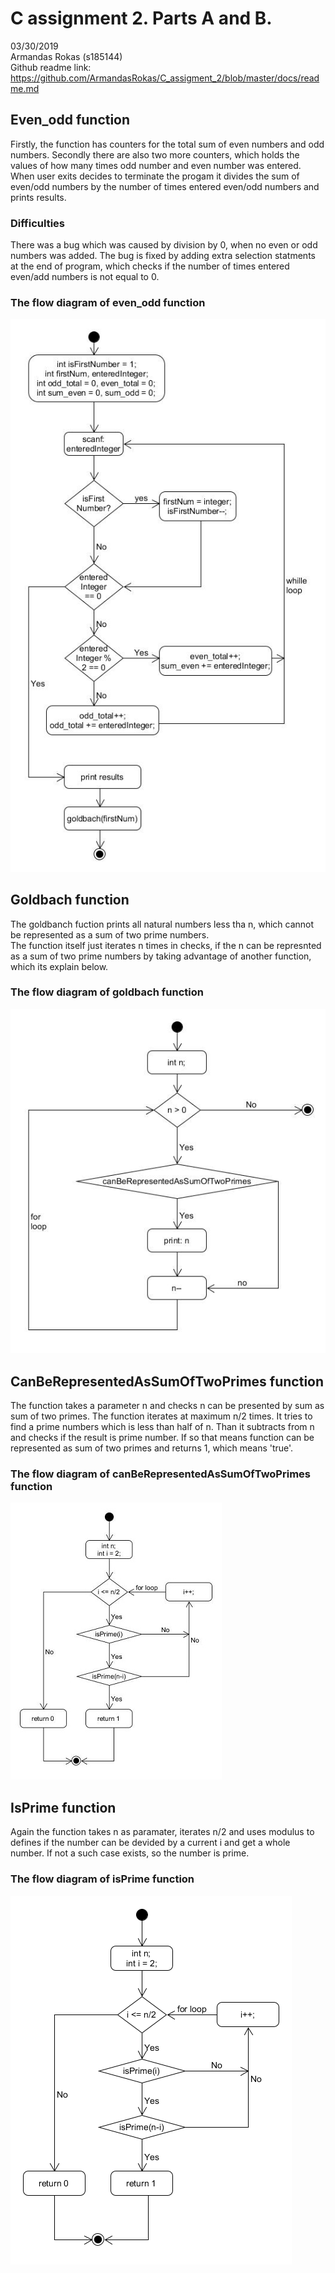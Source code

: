 # C assignment 2. Parts A and B.
03/30/2019  
Armandas Rokas (s185144)  
Github readme link: https://github.com/ArmandasRokas/C_assigment_2/blob/master/docs/readme.md 
## Even_odd function
Firstly, the function has counters for the total sum of even numbers and odd numbers. Secondly there are also two more counters, which holds the values of how many times odd number and even number was entered.
When user exits decides to terminate the progam it divides the sum of even/odd numbers by the number of times entered even/odd numbers and prints results. 
### Difficulties  
There was a bug which was caused by division by 0, when no even or odd numbers was added. The bug is fixed by adding extra selection statments at the end of program, which checks if  the number of times entered even/add numbers is not equal to 0. 
### The flow diagram of even_odd function
![alt text](flowchart_even_odd.jpg "flowchart_even_odd")

## Goldbach function
The goldbanch fuction prints all natural numbers less tha n, which cannot be represented as a sum of two prime numbers.   
The function itself just iterates n times in checks, if the n can be represnted as a sum of two prime numbers by taking advantage of another function, which its explain below. 


### The flow diagram of goldbach function
![alt text](flowchart_goldbach.jpg "flowchart_goldbach")
## CanBeRepresentedAsSumOfTwoPrimes function
The function takes a parameter n and checks n can be presented by sum as sum of two primes.  The function iterates at maximum n/2 times. It tries to find a prime numbers which is less than half of n. Than it subtracts from n and checks if the result is prime number. If so that means function can be represented as sum of two primes and returns 1, which means 'true'.
### The flow diagram of canBeRepresentedAsSumOfTwoPrimes function
![alt text](flowchart_canBeRepresentedAsSumOfTwoPrimes.jpg "flowchart_canBeRepresentedAsSumOfTwoPrimes")

## IsPrime function
Again the function takes n as paramater, iterates n/2 and uses modulus to defines if the number can be devided by a current i and get a whole number. If not a such case exists, so the number is prime. 
### The flow diagram of isPrime function
![alt text](flowchart_isPrime.jpg "flowchart_isPrime")
